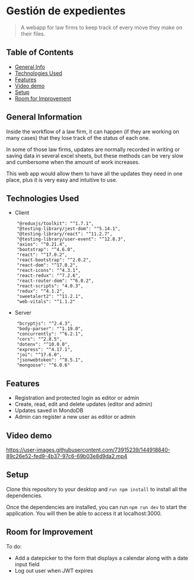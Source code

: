 # Gestión de expedientes

> A webapp for law firms to keep track of every move they make on their files.

## Table of Contents

- [General Info](#general-information)
- [Technologies Used](#technologies-used)
- [Features](#features)
- [Video demo](#video-demo)
- [Setup](#setup)
- [Room for Improvement](#room-for-improvement)

## General Information

Inside the workflow of a law firm, it can happen (if they are working on many cases) that they lose track of the status of each one.

In some of those law firms, updates are normally recorded in writing or saving data in several excel sheets, but these methods can be very slow and cumbersome when the amount of work increases.

This web app would allow them to have all the updates they need in one place, plus it is very easy and intuitive to use.

## Technologies Used

- Client

```
    "@reduxjs/toolkit": "^1.7.1",
    "@testing-library/jest-dom": "^5.14.1",
    "@testing-library/react": "^11.2.7",
    "@testing-library/user-event": "^12.8.3",
    "axios": "^0.21.4",
    "bootstrap": "^4.6.0",
    "react": "^17.0.2",
    "react-bootstrap": "^2.0.2",
    "react-dom": "^17.0.2",
    "react-icons": "^4.3.1",
    "react-redux": "^7.2.6",
    "react-router-dom": "^6.0.2",
    "react-scripts": "4.0.3",
    "redux": "^4.1.2",
    "sweetalert2": "^11.2.1",
    "web-vitals": "^1.1.2"
```

- Server

```
    "bcryptjs": "^2.4.3",
    "body-parser": "^1.19.0",
    "concurrently": "^6.2.1",
    "cors": "^2.8.5",
    "dotenv": "^10.0.0",
    "express": "^4.17.1",
    "joi": "^17.6.0",
    "jsonwebtoken": "^8.5.1",
    "mongoose": "^6.0.6"
```

## Features

- Registration and protected login as editor or admin
- Create, read, edit and delete updates (editor and admin)
- Updates saved in MondoDB
- Admin can register a new user as editor or admin

## Video demo

https://user-images.githubusercontent.com/73915239/144918840-89c26e52-fed9-4b37-97c6-69b03e8d9da2.mp4

## Setup

Clone this repository to your desktop and `run npm install` to install all the dependencies.

Once the dependencies are installed, you can run `npm run dev` to start the application. You will then be able to access it at localhost:3000.

## Room for Improvement

To do:

- Add a datepicker to the form that displays a calendar along with a date input field
- Log out user when JWT expires
